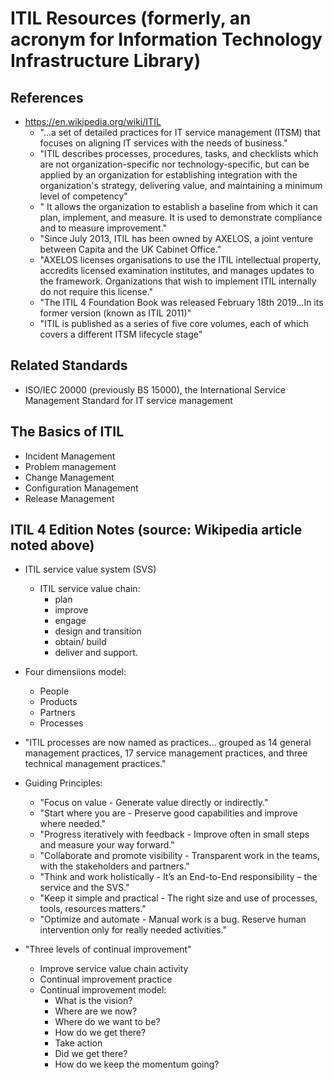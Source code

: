 
# ITIL Resources (formerly, an acronym for Information Technology Infrastructure Library) 

## References
* https://en.wikipedia.org/wiki/ITIL
  * "...a set of detailed practices for IT service management (ITSM) that focuses on aligning IT services with the needs of business."
  * "ITIL describes processes, procedures, tasks, and checklists which are not organization-specific nor technology-specific, but can be applied by an organization for establishing integration with the organization's strategy, delivering value, and maintaining a minimum level of competency"
  * " It allows the organization to establish a baseline from which it can plan, implement, and measure. It is used to demonstrate compliance and to measure improvement."
  * "Since July 2013, ITIL has been owned by AXELOS, a joint venture between Capita and the UK Cabinet Office."
  * "AXELOS licenses organisations to use the ITIL intellectual property, accredits licensed examination institutes, and manages updates to the framework. Organizations that wish to implement ITIL internally do not require this license."
  * "The ITIL 4 Foundation Book was released February 18th 2019...In its former version (known as ITIL 2011)"
  * "ITIL is published as a series of five core volumes, each of which covers a different ITSM lifecycle stage"


## Related Standards
-  ISO/IEC 20000 (previously BS 15000), the International Service Management Standard for IT service management


## The Basics of ITIL
- Incident Management
- Problem management
- Change Management
- Configuration Management
- Release Management


## ITIL 4 Edition Notes (source: Wikipedia article noted above)
- ITIL service value system (SVS)
  + ITIL service value chain:
    * plan
    * improve
    * engage
    * design and transition
    * obtain/ build
    * deliver and support. 

- Four dimensiions model: 
  + People
  + Products
  + Partners
  + Processes

- "ITIL processes are now named as practices... grouped as 14 general management practices, 17 service management practices, and three technical management practices."

- Guiding Principles:
  + "Focus on value - Generate value directly or indirectly."
  + "Start where you are - Preserve good capabilities and improve where needed."
  + "Progress iteratively with feedback - Improve often in small steps and measure your way forward."
  + "Collaborate and promote visibility - Transparent work in the teams, with the stakeholders and partners."
  + "Think and work holistically - It’s an End-to-End responsibility – the service and the SVS."
  + "Keep it simple and practical - The right size and use of processes, tools, resources matters."
  + "Optimize and automate - Manual work is a bug. Reserve human intervention only for really needed activities."

- "Three levels of continual improvement"
  + Improve service value chain activity
  + Continual improvement practice
  + Continual improvement model:
    * What is the vision?
    * Where are we now?
    * Where do we want to be?
    * How do we get there?
    * Take action
    * Did we get there?
    * How do we keep the momentum going?



